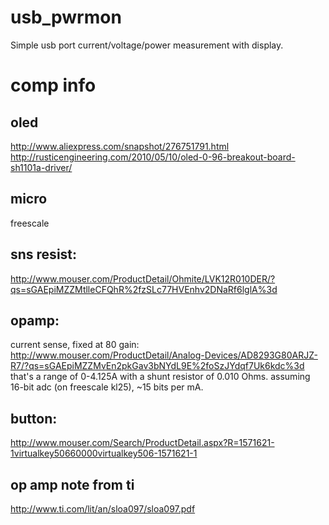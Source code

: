 usb_pwrmon
==========
Simple usb port current/voltage/power measurement with display.

comp info
==========

oled
----------
http://www.aliexpress.com/snapshot/276751791.html  
http://rusticengineering.com/2010/05/10/oled-0-96-breakout-board-sh1101a-driver/  

micro
----------
freescale

sns resist:
----------
http://www.mouser.com/ProductDetail/Ohmite/LVK12R010DER/?qs=sGAEpiMZZMtlleCFQhR%2fzSLc77HVEnhv2DNaRf6lglA%3d

opamp:
----------
current sense, fixed at 80 gain:  
http://www.mouser.com/ProductDetail/Analog-Devices/AD8293G80ARJZ-R7/?qs=sGAEpiMZZMvEn2pkGav3bNYdL9E%2foSzJYdqf7Uk6kdc%3d  
that's a range of 0-4.125A with a shunt resistor of 0.010 Ohms. assuming 16-bit adc (on freescale kl25), ~15 bits per mA.

button:
----------
http://www.mouser.com/Search/ProductDetail.aspx?R=1571621-1virtualkey50660000virtualkey506-1571621-1

op amp note from ti
----------
http://www.ti.com/lit/an/sloa097/sloa097.pdf
